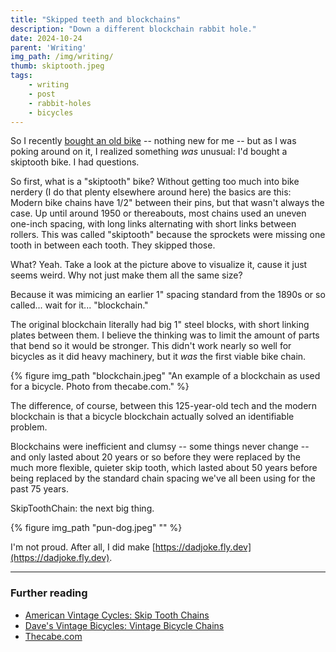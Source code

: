 ```yaml
---
title: "Skipped teeth and blockchains"
description: "Down a different blockchain rabbit hole."
date: 2024-10-24
parent: 'Writing'
img_path: /img/writing/
thumb: skiptooth.jpeg
tags:
    - writing
    - post
    - rabbit-holes
    - bicycles
---
```


So I recently [bought an old bike](/monark-2/) -- nothing new for me -- but as I was poking 
around on it, I realized something _was_ unusual: I'd bought a skiptooth bike. I had questions.

So first, what is a "skiptooth" bike? Without getting too much into bike nerdery (I do that plenty elsewhere around here) the basics are this: Modern bike chains have 1/2" between their pins, but that wasn't always the case. Up until around 1950 or thereabouts, most chains used an uneven one-inch spacing, with long links alternating with short links between rollers. This was called "skiptooth" because the sprockets were missing one tooth in between each tooth. They skipped those.

What? Yeah. Take a look at the picture above to visualize it, cause it just seems weird. Why not just make them all the same size?

Because it was mimicing an earlier 1" spacing standard from the 1890s or so called... wait for it... "blockchain." 

The original blockchain literally had big 1" steel blocks, with short linking plates between them. I believe the thinking was to limit the amount of parts that bend so it would be stronger. This didn't work nearly so well for bicycles as it did heavy machinery, but it _was_ the first viable bike chain. 

  {% figure img_path "blockchain.jpeg" "An example of a blockchain as used for a bicycle. Photo from thecabe.com." %}

The difference, of course, between this 125-year-old tech and the modern blockchain is that a bicycle blockchain actually solved an identifiable problem.

  Blockchains were inefficient and clumsy -- some things never change -- and only lasted about 20 years or so before they were replaced by the much more flexible, quieter skip tooth, which lasted about 50 years before being replaced by the standard chain spacing we've all been using for the past 75 years.

  SkipToothChain: the next big thing.

  {% figure img_path "pun-dog.jpeg" "" %}

  I'm not proud. After all, I did make [https://dadjoke.fly.dev](https://dadjoke.fly.dev).

-------------------------------------------

### Further reading

- [American Vintage Cycles: Skip Tooth Chains](http://www.american-vintage-bicycles.com/home/vintage-bicycle-parts/skip-tooth/)
- [Dave's Vintage Bicycles: Vintage Bicycle Chains](https://nostalgic.net/vintage-bicycle-chain)
- [Thecabe.com](https://thecabe.com/forum/threads/one-inch-pitch-block-chain-available-mike-cates-ca.62886/)
